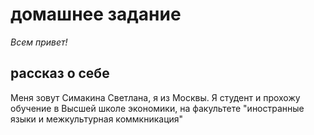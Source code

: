 # домашнее задание
*Всем привет!*

## рассказ о себе 

Меня зовут Симакина Светлана, я из Москвы. Я студент и прохожу обучение в Высшей школе экономики, на факультете "иностранные языки и межкультурная коммкникация" 

